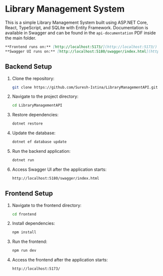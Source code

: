 


# Library Management System

This is a simple Library Management System built using ASP.NET Core, React, TypeScript, and SQLite with Entity Framework. Documentation is available in Swagger and can be found in the `api-documentation` PDF inside the main folder.
```markdown
**Frontend runs on:** [http://localhost:5173/](http://localhost:5173/)  
**Swagger UI runs on:** [http://localhost:5180/swagger/index.html](http://localhost:5180/swagger/index.html)
```

## Backend Setup

1. Clone the repository:
   ```bash
   git clone https://github.com/Suresh-Istina/LibraryManagementAPI.git
   ```

2. Navigate to the project directory:
   ```bash
   cd LibraryManagementAPI
   ```

3. Restore dependencies:
   ```bash
   dotnet restore
   ```

4. Update the database:
   ```bash
   dotnet ef database update
   ```

5. Run the backend application:
   ```bash
   dotnet run
   ```

6. Access Swagger UI after the application starts:
   ```markdown
   http://localhost:5180/swagger/index.html
   ```

## Frontend Setup

1. Navigate to the frontend directory:
   ```bash
   cd frontend
   ```

2. Install dependencies:
   ```bash
   npm install
   ```

3. Run the frontend:
   ```bash
   npm run dev
   ```

4. Access the frontend after the application starts:
   ```markdown
   http://localhost:5173/
   ```



